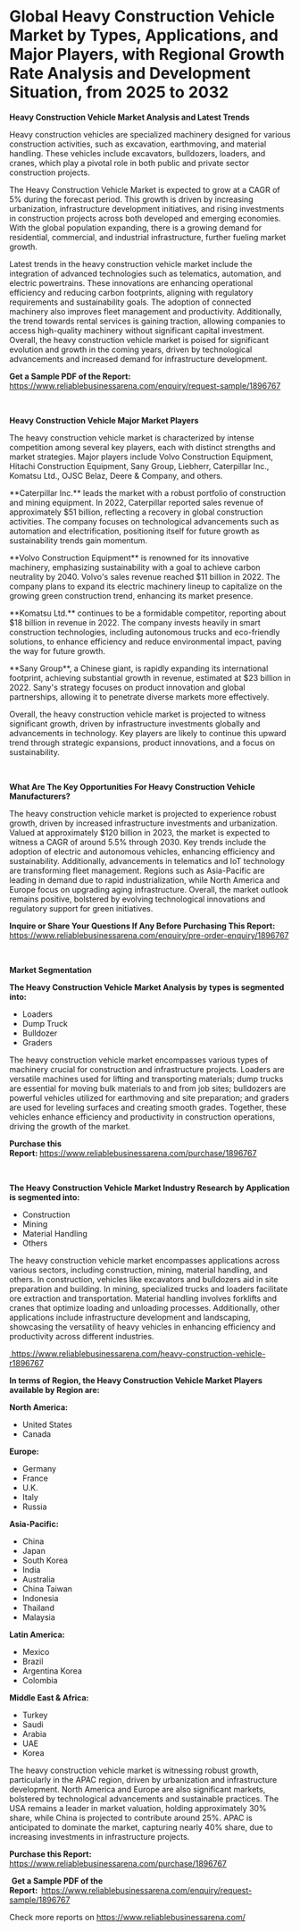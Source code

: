 <p><h1>Global Heavy Construction Vehicle Market by Types, Applications, and Major Players, with Regional Growth Rate Analysis and Development Situation, from 2025 to 2032</h1></p><p><strong>Heavy Construction Vehicle Market Analysis and Latest Trends</strong></p>
<p><p>Heavy construction vehicles are specialized machinery designed for various construction activities, such as excavation, earthmoving, and material handling. These vehicles include excavators, bulldozers, loaders, and cranes, which play a pivotal role in both public and private sector construction projects. </p><p>The Heavy Construction Vehicle Market is expected to grow at a CAGR of 5% during the forecast period. This growth is driven by increasing urbanization, infrastructure development initiatives, and rising investments in construction projects across both developed and emerging economies. With the global population expanding, there is a growing demand for residential, commercial, and industrial infrastructure, further fueling market growth.</p><p>Latest trends in the heavy construction vehicle market include the integration of advanced technologies such as telematics, automation, and electric powertrains. These innovations are enhancing operational efficiency and reducing carbon footprints, aligning with regulatory requirements and sustainability goals. The adoption of connected machinery also improves fleet management and productivity. Additionally, the trend towards rental services is gaining traction, allowing companies to access high-quality machinery without significant capital investment. Overall, the heavy construction vehicle market is poised for significant evolution and growth in the coming years, driven by technological advancements and increased demand for infrastructure development.</p></p>
<p><strong>Get a Sample PDF of the Report:&nbsp;</strong> <a href="https://www.reliablebusinessarena.com/enquiry/request-sample/1896767?utm_campaign=2531&utm_medium=2&utm_source=Github&utm_content=ia&utm_term=11042025&utm_id=heavy-construction-vehicle">https://www.reliablebusinessarena.com/enquiry/request-sample/1896767</a></p>
<p>&nbsp;</p>
<p><strong>Heavy Construction Vehicle Major Market Players</strong></p>
<p><p>The heavy construction vehicle market is characterized by intense competition among several key players, each with distinct strengths and market strategies. Major players include Volvo Construction Equipment, Hitachi Construction Equipment, Sany Group, Liebherr, Caterpillar Inc., Komatsu Ltd., OJSC Belaz, Deere & Company, and others.</p><p>**Caterpillar Inc.** leads the market with a robust portfolio of construction and mining equipment. In 2022, Caterpillar reported sales revenue of approximately $51 billion, reflecting a recovery in global construction activities. The company focuses on technological advancements such as automation and electrification, positioning itself for future growth as sustainability trends gain momentum.</p><p>**Volvo Construction Equipment** is renowned for its innovative machinery, emphasizing sustainability with a goal to achieve carbon neutrality by 2040. Volvo's sales revenue reached $11 billion in 2022. The company plans to expand its electric machinery lineup to capitalize on the growing green construction trend, enhancing its market presence.</p><p>**Komatsu Ltd.** continues to be a formidable competitor, reporting about $18 billion in revenue in 2022. The company invests heavily in smart construction technologies, including autonomous trucks and eco-friendly solutions, to enhance efficiency and reduce environmental impact, paving the way for future growth.</p><p>**Sany Group**, a Chinese giant, is rapidly expanding its international footprint, achieving substantial growth in revenue, estimated at $23 billion in 2022. Sany's strategy focuses on product innovation and global partnerships, allowing it to penetrate diverse markets more effectively.</p><p>Overall, the heavy construction vehicle market is projected to witness significant growth, driven by infrastructure investments globally and advancements in technology. Key players are likely to continue this upward trend through strategic expansions, product innovations, and a focus on sustainability.</p></p>
<p>&nbsp;</p>
<p><strong>What Are The Key Opportunities For Heavy Construction Vehicle Manufacturers?</strong></p>
<p><p>The heavy construction vehicle market is projected to experience robust growth, driven by increased infrastructure investments and urbanization. Valued at approximately $120 billion in 2023, the market is expected to witness a CAGR of around 5.5% through 2030. Key trends include the adoption of electric and autonomous vehicles, enhancing efficiency and sustainability. Additionally, advancements in telematics and IoT technology are transforming fleet management. Regions such as Asia-Pacific are leading in demand due to rapid industrialization, while North America and Europe focus on upgrading aging infrastructure. Overall, the market outlook remains positive, bolstered by evolving technological innovations and regulatory support for green initiatives.</p></p>
<p><strong>Inquire or Share Your Questions If Any Before Purchasing This Report:</strong> <a href="https://www.reliablebusinessarena.com/enquiry/pre-order-enquiry/1896767?utm_campaign=2531&utm_medium=2&utm_source=Github&utm_content=ia&utm_term=11042025&utm_id=heavy-construction-vehicle">https://www.reliablebusinessarena.com/enquiry/pre-order-enquiry/1896767</a></p>
<p>&nbsp;</p>
<p><strong>Market Segmentation</strong></p>
<p><strong>The Heavy Construction Vehicle Market Analysis by types is segmented into:</strong></p>
<p><ul><li>Loaders</li><li>Dump Truck</li><li>Bulldozer</li><li>Graders</li></ul></p>
<p><p>The heavy construction vehicle market encompasses various types of machinery crucial for construction and infrastructure projects. Loaders are versatile machines used for lifting and transporting materials; dump trucks are essential for moving bulk materials to and from job sites; bulldozers are powerful vehicles utilized for earthmoving and site preparation; and graders are used for leveling surfaces and creating smooth grades. Together, these vehicles enhance efficiency and productivity in construction operations, driving the growth of the market.</p></p>
<p><strong>Purchase this Report:&nbsp;</strong><a href="https://www.reliablebusinessarena.com/purchase/1896767?utm_campaign=2531&utm_medium=2&utm_source=Github&utm_content=ia&utm_term=11042025&utm_id=heavy-construction-vehicle">https://www.reliablebusinessarena.com/purchase/1896767</a></p>
<p>&nbsp;</p>
<p><strong>The Heavy Construction Vehicle Market Industry Research by Application is segmented into:</strong></p>
<p><ul><li>Construction</li><li>Mining</li><li>Material Handling</li><li>Others</li></ul></p>
<p><p>The heavy construction vehicle market encompasses applications across various sectors, including construction, mining, material handling, and others. In construction, vehicles like excavators and bulldozers aid in site preparation and building. In mining, specialized trucks and loaders facilitate ore extraction and transportation. Material handling involves forklifts and cranes that optimize loading and unloading processes. Additionally, other applications include infrastructure development and landscaping, showcasing the versatility of heavy vehicles in enhancing efficiency and productivity across different industries.</p></p>
<p><a href="https://www.reliablebusinessarena.com/heavy-construction-vehicle-r1896767?utm_campaign=2531&utm_medium=2&utm_source=Github&utm_content=ia&utm_term=11042025&utm_id=heavy-construction-vehicle">&nbsp;https://www.reliablebusinessarena.com/heavy-construction-vehicle-r1896767</a></p>
<p><strong>In terms of Region, the Heavy Construction Vehicle Market Players available by Region are:</strong></p>
<p>
    <p> <strong> North America: </strong>
        <ul>
            <li>United States</li>
            <li>Canada</li>
        </ul>
        </p> 
    <p> <strong> Europe: </strong>
        <ul>
            <li>Germany</li>
            <li>France</li>
            <li>U.K.</li>
            <li>Italy</li>
            <li>Russia</li>
        </ul>
        </p> 
    <p> <strong> Asia-Pacific: </strong>
        <ul>
            <li>China</li>
            <li>Japan</li>
            <li>South Korea</li>
            <li>India</li>
            <li>Australia</li>
            <li>China Taiwan</li>
            <li>Indonesia</li>
            <li>Thailand</li>
            <li>Malaysia</li>
        </ul>
        </p> 
    <p> <strong> Latin America: </strong>
        <ul>
            <li>Mexico</li>
            <li>Brazil</li>
            <li>Argentina Korea</li>
            <li>Colombia</li>
        </ul>
        </p> 
    <p> <strong> Middle East & Africa: </strong>
        <ul>
            <li>Turkey</li>
            <li>Saudi</li>
            <li>Arabia</li>
            <li>UAE</li>
            <li>Korea</li>
        </ul>
    </p>
    </p>
<p><p>The heavy construction vehicle market is witnessing robust growth, particularly in the APAC region, driven by urbanization and infrastructure development. North America and Europe are also significant markets, bolstered by technological advancements and sustainable practices. The USA remains a leader in market valuation, holding approximately 30% share, while China is projected to contribute around 25%. APAC is anticipated to dominate the market, capturing nearly 40% share, due to increasing investments in infrastructure projects.</p></p>
<p><strong>Purchase this Report: </strong><a href="https://www.reliablebusinessarena.com/purchase/1896767?utm_campaign=2531&utm_medium=2&utm_source=Github&utm_content=ia&utm_term=11042025&utm_id=heavy-construction-vehicle">https://www.reliablebusinessarena.com/purchase/1896767</a></p>
<p>&nbsp;<strong>Get a Sample PDF of the Report:&nbsp;&nbsp;</strong><a href="https://www.reliablebusinessarena.com/enquiry/request-sample/1896767?utm_campaign=2531&utm_medium=2&utm_source=Github&utm_content=ia&utm_term=11042025&utm_id=heavy-construction-vehicle">https://www.reliablebusinessarena.com/enquiry/request-sample/1896767</a></p>
<p><strong></strong></p>
<p>Check more reports on <a href="https://www.reliablebusinessarena.com/?utm_campaign=2531&utm_medium=2&utm_source=Github&utm_content=ia&utm_term=11042025&utm_id=heavy-construction-vehicle">https://www.reliablebusinessarena.com/</a></p>